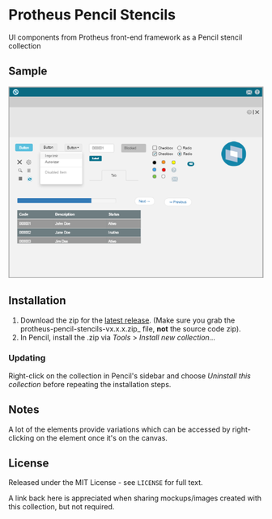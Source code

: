 # Protheus Pencil Stencils

UI components from Protheus front-end framework as a Pencil stencil collection

## Sample
![Protheus](Icons/protheus_sample.png)

## Installation
1. Download the zip for the [latest release](https://github.com/renanbrando/Protheus-Pencil-Stencils/releases/latest). (Make sure you grab the protheus-pencil-stencils-vx.x.x.zip_ file, **not** the source code zip).
2. In Pencil, install the .zip via _Tools_ > _Install new collection..._

### Updating
Right-click on the collection in Pencil's sidebar and choose _Uninstall this collection_ before repeating the installation steps.

## Notes
A lot of the elements provide variations which can be accessed by right-clicking on the element once it's on the canvas.

## License
Released under the MIT License - see `LICENSE` for full text.

A link back here is appreciated when sharing mockups/images created with this collection, but not required.
